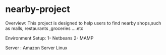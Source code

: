 # nearby-project
Overview:
This project is designed to help users to find nearby shops,such as malls, restaurants ,groceries ....etc

Environment Setup:
1- Netbeans
2- MAMP

Server :
Amazon Server Linux
